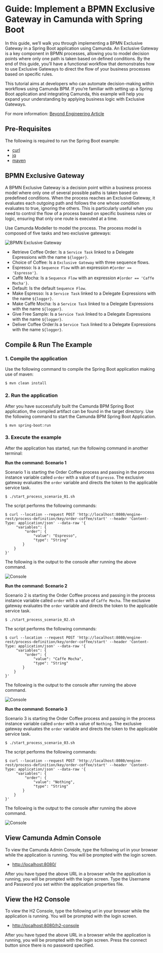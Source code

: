 # Guide: Implement a BPMN Exclusive Gateway in Camunda with Spring Boot
In this guide, we’ll walk you through implementing a BPMN Exclusive Gateway in a Spring Boot application using Camunda. 
An Exclusive Gateway is a key component in BPMN processes, allowing you to model decision points where only one path is 
taken based on defined conditions. By the end of this guide, you’ll have a functional workflow that demonstrates how to 
use Exclusive Gateways to direct the flow of your business processes based on specific rules.

This tutorial aims at developers who can automate decision-making within workflows using Camunda BPM. If you’re familiar 
with setting up a Spring Boot application and integrating Camunda, this example will help you expand your understanding 
by applying business logic with Exclusive Gateways.

For more information: [Beyond Engineering Article](#)

## Pre-Requisites
The following is required to run the Spring Boot example:
* [curl](https://formulae.brew.sh/formula/curl)
* [jq](https://formulae.brew.sh/formula/jq)
* [maven](https://formulae.brew.sh/formula/maven)

## BPMN Exclusive Gateway
A BPMN Exclusive Gateway is a decision point within a business process model where only one of several possible paths 
is taken based on predefined conditions. When the process reaches an Exclusive Gateway, it evaluates each outgoing path 
and follows the one whose condition evaluates to true, ignoring the others. This is particularly useful when you need 
to control the flow of a process based on specific business rules or logic, ensuring that only one route is executed at 
a time.

Use Camunda Modeller to model the process. The process model is composed of five tasks and two exclusive gateways:

![BPMN Exclusive Gateway](https://www.beyondengineering.io/assets/images/posts/bpmn-exclusive-gateway/bpmn-exclusive-gateway.png)

* Retrieve Coffee Order: Is a `Service Task` linked to a Delegate Expressions with the name `${logger}`.
* Choice of Coffee: Is a `Exclusive Gateway` with three sequence flows.
* Espresso: Is a `Sequence Flow` with an expression `#{order == 'Espresso'}`.
* Caffè Mocha: Is a `Sequence Flow` with an expression `#{order == 'Caffe Mocha'}`.
* Default: Is the default `Sequence Flow`.
* Make Espresso: Is a `Service Task` linked to a Delegate Expressions with the name `${logger}`.
* Make Caffè Mocha: Is a `Service Task` linked to a Delegate Expressions with the name `${logger}`.
* Give Free Sample: Is a `Service Task` linked to a Delegate Expressions with the name `${logger}`.
* Deliver Coffee Order:Is a `Service Task` linked to a Delegate Expressions with the name `${logger}`.


## Compile & Run The Example

### 1. Compile the application
Use the following command to compile the Spring Boot application making use of maven:

```shell
$ mvn clean install
```

### 2. Run the application
After you have successfully built the Camunda BPM Spring Boot application, the compiled artifact can be found in the
target directory. Use the following command to start the Camunda BPM Spring Boot Application.

```shell
$ mvn spring-boot:run
```

### 3. Execute the example
After the application has started, run the following command in another terminal:

**Run the command: Scenario 1**

Scenario 1 is starting the Order Coffee process and passing in the process instance variable called `order` with a value of `Espresso`. The exclusive gateway evaluates the `order` variable and directs the token to the applicable service task.

```shell
$ ./start_process_scenario_01.sh
```

The script performs the following commands:
```shell
$ curl --location --request POST 'http://localhost:8080/engine-rest/process-definition/key/order-coffee/start' --header 'Content-Type: application/json' --data-raw '{
     "variables": {
         "order": {
             "value": "Espresso",
             "type": "String"
        }
    }
}'
```
The following is the output to the console after running the above command.

![Console](https://www.beyondengineering.io/assets/images/posts/bpmn-exclusive-gateway/console-camunda-bpmn-exclusive-gateway-scenario1.png)

**Run the command: Scenario 2**

Scenario 2 is starting the Order Coffee process and passing in the process instance variable called `order` with a value of `Caffe Mocha`. The exclusive gateway evaluates the `order` variable and directs the token to the applicable service task.
```shell
$ ./start_process_scenario_02.sh
```

The script performs the following commands:
```shell
$ curl --location --request POST 'http://localhost:8080/engine-rest/process-definition/key/order-coffee/start' --header 'Content-Type: application/json' --data-raw '{
     "variables": {
         "order": {
             "value": "Caffe Mocha",
             "type": "String"
        }
    }
}'
```
The following is the output to the console after running the above command.

![Console](https://www.beyondengineering.io/assets/images/posts/bpmn-exclusive-gateway/console-camunda-bpmn-exclusive-gateway-scenario2.png)

**Run the command: Scenario 3**

Scenario 3 is starting the Order Coffee process and passing in the process instance variable called `order` with a value of `Nothing`. The exclusive gateway evaluates the `order` variable and directs the token to the applicable service task.
```shell
$ ./start_process_scenario_03.sh
```
The script performs the following commands:
```shell
$ curl --location --request POST 'http://localhost:8080/engine-rest/process-definition/key/order-coffee/start' --header 'Content-Type: application/json' --data-raw '{
     "variables": {
         "order": {
             "value": "Nothing",
             "type": "String"
        }
    }
}'
```
The following is the output to the console after running the above command.

![Console](https://www.beyondengineering.io/assets/images/posts/bpmn-exclusive-gateway/console-camunda-bpmn-exclusive-gateway-scenario3.png)

## View Camunda Admin Console
To view the Camunda Admin Console, type the following url in your browser while the application is running. You will be prompted with the login screen.

* [http://localhost:8080/](http://localhost:8080/)

After you have typed the above URL in a browser while the application is running, you will be prompted with the login screen. Type the Username and Password you set within the application properties file.


## View the H2 Console
To view the H2 Console, type the following url in your browser while the application is running. You will be prompted with the login screen.

* [http://localhost:8080/h2-console](http://localhost:8080/h2-console)

After you have typed the above URL in a browser while the application is running, you will be prompted with the login screen. Press the connect button since there is no password specified.
